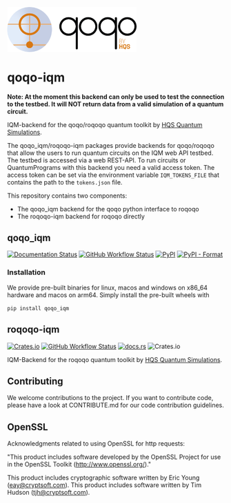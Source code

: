 <img src="qoqo_Logo_vertical_color.png" alt="qoqo logo" width="300" />

# qoqo-iqm

**Note: At the moment this backend can only be used to test the connection
to the testbed. It will NOT return data from a valid simulation of a quantum circuit.**

IQM-backend for the qoqo/roqoqo quantum toolkit by [HQS Quantum Simulations](https://quantumsimulations.de).

The qoqo_iqm/roqoqo-iqm packages provide backends for qoqo/roqoqo that allow the users to run quantum circuits on the IQM web API testbed.
The testbed is  accessed via a web REST-API.
To run circuits or QuantumPrograms with this backend you need a valid access token. The access token can be set via the environment variable `IQM_TOKENS_FILE` that contains the path to the `tokens.json` file.  

This repository contains two components:

* The qoqo_iqm backend for the qoqo python interface to roqoqo
* The roqoqo-iqm backend for roqoqo directly

## qoqo_iqm

[![Documentation Status](https://img.shields.io/badge/docs-documentation-green)](https://hqsquantumsimulations.github.io/qoqo_iqm/)
[![GitHub Workflow Status](https://github.com/HQSquantumsimulations/qoqo_iqm/workflows/ci_tests/badge.svg)](https://github.com/HQSquantumsimulations/qoqo_iqm/actions)
[![PyPI](https://img.shields.io/pypi/v/qoqo_iqm)](https://pypi.org/project/qoqo_iqm/)
[![PyPI - Format](https://img.shields.io/pypi/format/qoqo_iqm)](https://pypi.org/project/qoqo_iqm/)


### Installation

We provide pre-built binaries for linux, macos and windows on x86_64 hardware and macos on arm64. Simply install the pre-built wheels with

```shell
pip install qoqo_iqm
```

## roqoqo-iqm

[![Crates.io](https://img.shields.io/crates/v/roqoq-iqm)](https://crates.io/crates/roqoqo-iqm)
[![GitHub Workflow Status](https://github.com/HQSquantumsimulations/qoqo_mock/workflows/ci_tests/badge.svg)](https://github.com/HQSquantumsimulations/qoqo_iqm/actions)
[![docs.rs](https://img.shields.io/docsrs/roqoqo-iqm)](https://docs.rs/roqoqo-iqm/)
![Crates.io](https://img.shields.io/crates/l/roqoqo-iqm)

IQM-Backend for the roqoqo quantum toolkit by [HQS Quantum Simulations](https://quantumsimulations.de).


## Contributing

We welcome contributions to the project. If you want to contribute code, please have a look at CONTRIBUTE.md for our code contribution guidelines.

## OpenSSL

Acknowledgments related to using OpenSSL for http requests:

"This product includes software developed by the OpenSSL Project
for use in the OpenSSL Toolkit (http://www.openssl.org/)."

This product includes cryptographic software written by Eric Young
(eay@cryptsoft.com).  This product includes software written by Tim
Hudson (tjh@cryptsoft.com).
